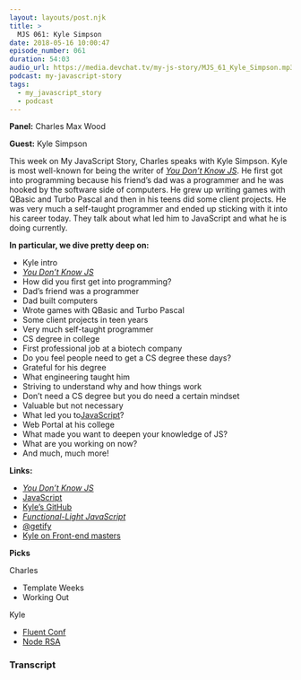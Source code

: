 ```yaml
---
layout: layouts/post.njk
title: >
  MJS 061: Kyle Simpson
date: 2018-05-16 10:00:47
episode_number: 061
duration: 54:03
audio_url: https://media.devchat.tv/my-js-story/MJS_61_Kyle_Simpson.mp3
podcast: my-javascript-story
tags:
  - my_javascript_story
  - podcast
---
```


**Panel:** Charles Max Wood

**Guest:** Kyle Simpson

This week on My JavaScript Story, Charles speaks with Kyle Simpson. Kyle is most well-known for being the writer of [_You Don’t Know JS_](https://www.amazon.com/You-Dont-Know-Js-Book/dp/B01AY9P0P6). He first got into programming because his friend’s dad was a programmer and he was hooked by the software side of computers. He grew up writing games with QBasic and Turbo Pascal and then in his teens did some client projects. He was very much a self-taught programmer and ended up sticking with it into his career today. They talk about what led him to JavaScript and what he is doing currently.

**In particular, we dive pretty deep on:**

- Kyle intro
- [_You Don’t Know JS_](https://www.amazon.com/You-Dont-Know-Js-Book/dp/B01AY9P0P6)
- How did you first get into programming?
- Dad’s friend was a programmer
- Dad built computers
- Wrote games with QBasic and Turbo Pascal
- Some client projects in teen years
- Very much self-taught programmer
- CS degree in college
- First professional job at a biotech company
- Do you feel people need to get a CS degree these days?
- Grateful for his degree
- What engineering taught him
- Striving to understand why and how things work
- Don’t need a CS degree but you do need a certain mindset
- Valuable but not necessary
- What led you to[JavaScript](https://www.javascript.com/)?
- Web Portal at his college
- What made you want to deepen your knowledge of JS?
- What are you working on now?
- And much, much more!

**Links:**

- [_You Don’t Know JS_](https://www.amazon.com/You-Dont-Know-Js-Book/dp/B01AY9P0P6)
- [JavaScript](https://www.javascript.com/)
- [Kyle’s GitHub](https://github.com/getify)
- [_Functional-Light JavaScript_](https://www.amazon.com/Functional-Light-JavaScript-Pragmatic-Balanced-FP-ebook/dp/B0787DBFKH)
- [@getify](https://twitter.com/getify?ref_src=twsrc%255Egoogle%257Ctwcamp%255Eserp%257Ctwgr%255Eauthor)
- [Kyle on Front-end masters](https://frontendmasters.com/teachers/kyle-simpson/)

**Picks**

Charles

- Template Weeks
- Working Out

Kyle

- [Fluent Conf](https://conferences.oreilly.com/fluent/fl-ca)
- [Node RSA](https://github.com/rzcoder/node-rsa)

### Transcript
